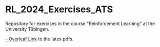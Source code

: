 # RL_2024_Exercises_ATS

Repository for exercises in the course "Reinforcement Learning" at the University Tübingen.

[- Overleaf Link](https://www.overleaf.com/9838136332ncntwrxpcwgr#347c0f) to the latex pdfs.
